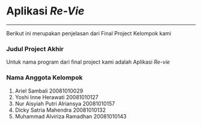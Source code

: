 # Aplikasi *Re-Vie*
***
Berikut ini merupakan penjelasan dari Final Project Kelompok kami
### Judul Project Akhir
   Untuk nama program dari final project kami adalah Aplikasi *Re-vie*
### Nama Anggota Kelompok
 1.   Ariel Sambali                           20081010029
 2.   Yoshi Inne Herawati                     20081010127
 3.   Nur Aisyiah Putri Alriansya             20081010157
 4.   Dicky Satria Mahendra                   20081010132
 5.   Muhammad Alviriza Ramadhan              20081010143
